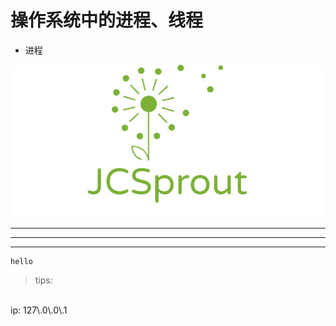 #                       <font face="gray">  操作系统中的进程、线程</font>
- 进程

![haha](./../../img/JC.jpeg)

  

----
****
____

```
hello 
```


> tips:
<br>
ip: 127\.0\.0\.1

  <font face="宋体">  </font>
